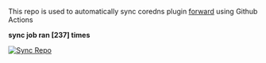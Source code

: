 This repo is used to automatically sync coredns plugin [forward](https://github.com/QZLin/forward) using Github Actions

**sync job ran [237] times**

[![Sync Repo](https://github.com/QZLin/coredns-extract/actions/workflows/sync.yaml/badge.svg)](https://github.com/QZLin/coredns-extract/actions/workflows/sync.yaml)
